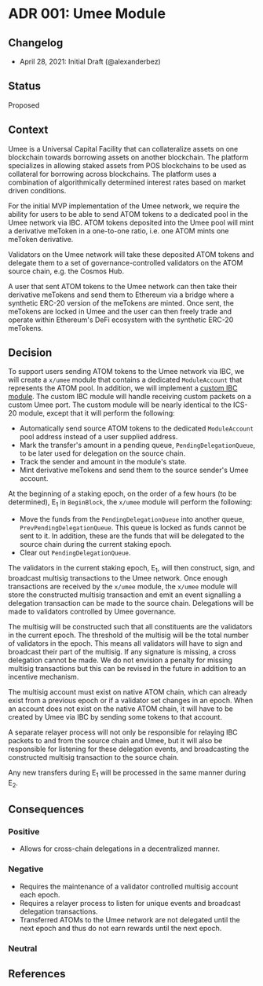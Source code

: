 # ADR 001: Umee Module

## Changelog

- April 28, 2021: Initial Draft (@alexanderbez)

## Status

Proposed

## Context

Umee is a Universal Capital Facility that can collateralize assets on one
blockchain towards borrowing assets on another blockchain. The platform specializes
in allowing staked assets from POS blockchains to be used as collateral for
borrowing across blockchains. The platform uses a combination of algorithmically
determined interest rates based on market driven conditions.

For the initial MVP implementation of the Umee network, we require the ability
for users to be able to send ATOM tokens to a dedicated pool in the Umee network
via IBC. ATOM tokens deposited into the Umee pool will mint a derivative meToken
in a one-to-one ratio, i.e. one ATOM mints one meToken derivative.

Validators on the Umee network will take these deposited ATOM tokens and delegate
them to a set of governance-controlled validators on the ATOM source chain,
e.g. the Cosmos Hub.

A user that sent ATOM tokens to the Umee network can then take their derivative
meTokens and send them to Ethereum via a bridge where a synthetic ERC-20 version
of the meTokens are minted. Once sent, the meTokens are locked in Umee and the
user can then freely trade and operate within Ethereum's DeFi ecosystem with the
synthetic ERC-20 meTokens.

## Decision

To support users sending ATOM tokens to the Umee network via IBC, we will create
a `x/umee` module that contains a dedicated `ModuleAccount` that represents the
ATOM pool. In addition, we will implement a [custom IBC module](https://github.com/cosmos/ibc-go/blob/v1.0.0-alpha1/docs/custom.md).
The custom IBC module will handle receiving custom packets on a custom Umee port.
The custom module will be nearly identical to the ICS-20 module, except that it
will perform the following:

- Automatically send source ATOM tokens to the dedicated `ModuleAccount` pool
  address instead of a user supplied address.
- Mark the transfer's amount in a pending queue, `PendingDelegationQueue`, to be
  later used for delegation on the source chain.
- Track the sender and amount in the module's state.
- Mint derivative meTokens and send them to the source sender's Umee account.

At the beginning of a staking epoch, on the order of a few hours (to be determined),
E<sub>1</sub> in `BeginBlock`, the `x/umee` module will perform the following:

- Move the funds from the `PendingDelegationQueue` into another queue,
  `PrevPendingDelegationQueue`. This queue is locked as funds cannot be sent to
  it. In addition, these are the funds that will be delegated to the source chain
  during the current staking epoch.
- Clear out `PendingDelegationQueue`.

The validators in the current staking epoch, E<sub>1</sub>, will then construct,
sign, and broadcast multisig transactions to the Umee network. Once enough
transactions are received by the `x/umee` module, the `x/umee` module will store
the constructed multisig transaction and emit an event signalling a delegation
transaction can be made to the source chain. Delegations will be made to
validators controlled by Umee governance.

The multisig will be constructed such that all constituents are the validators
in the current epoch. The threshold of the multisig will be the total number of
validators in the epoch. This means all validators will have to sign and broadcast
their part of the multisig. If any signature is missing, a cross delegation
cannot be made. We do not envision a penalty for missing multisig transactions
but this can be revised in the future in addition to an incentive mechanism.

The multisig account must exist on native ATOM chain, which can already exist
from a previous epoch or if a validator set changes in an epoch. When an account
does not exist on the native ATOM chain, it will have to be created by Umee via
IBC by sending some tokens to that account.

A separate relayer process will not only be responsible for relaying IBC packets
to and from the source chain and Umee, but it will also be responsible for
listening for these delegation events, and broadcasting the constructed multisig
transaction to the source chain.

Any new transfers during E<sub>1</sub> will be processed in the same manner during
E<sub>2</sub>.

## Consequences

### Positive

- Allows for cross-chain delegations in a decentralized manner.

### Negative

- Requires the maintenance of a validator controlled multisig account each epoch.
- Requires a relayer process to listen for unique events and broadcast
  delegation transactions.
- Transferred ATOMs to the Umee network are not delegated until the next epoch
  and thus do not earn rewards until the next epoch.
  
### Neutral

## References
